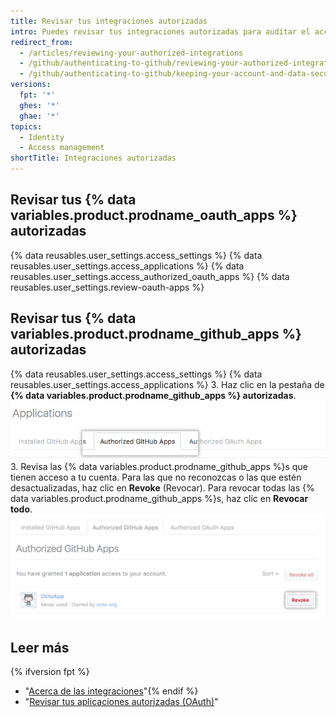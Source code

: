 ```yaml
---
title: Revisar tus integraciones autorizadas
intro: Puedes revisar tus integraciones autorizadas para auditar el acceso que cada integración tiene a tu cuenta y a tus datos.
redirect_from:
  - /articles/reviewing-your-authorized-integrations
  - /github/authenticating-to-github/reviewing-your-authorized-integrations
  - /github/authenticating-to-github/keeping-your-account-and-data-secure/reviewing-your-authorized-integrations
versions:
  fpt: '*'
  ghes: '*'
  ghae: '*'
topics:
  - Identity
  - Access management
shortTitle: Integraciones autorizadas
---
```


## Revisar tus {% data variables.product.prodname_oauth_apps %} autorizadas

{% data reusables.user_settings.access_settings %}
{% data reusables.user_settings.access_applications %}
{% data reusables.user_settings.access_authorized_oauth_apps %}
{% data reusables.user_settings.review-oauth-apps %}

## Revisar tus {% data variables.product.prodname_github_apps %} autorizadas

{% data reusables.user_settings.access_settings %}
{% data reusables.user_settings.access_applications %}
3. Haz clic en la pestaña de **{% data variables.product.prodname_github_apps %} autorizadas**. ![Pestaña de {% data variables.product.prodname_github_apps %} autorizadas](/assets/images/help/settings/settings-authorized-github-apps-tab.png)
3. Revisa las {% data variables.product.prodname_github_apps %}s que tienen acceso a tu cuenta. Para las que no reconozcas o las que estén desactualizadas, haz clic en **Revoke** (Revocar). Para revocar todas las {% data variables.product.prodname_github_apps %}s, haz clic en **Revocar todo**. ![Lista de {% data variables.product.prodname_github_app %} autorizadas](/assets/images/help/settings/revoke-github-app.png)

## Leer más
{% ifversion fpt %}
- "[Acerca de las integraciones](/articles/about-integrations)"{% endif %}
- "[Revisar tus aplicaciones autorizadas (OAuth)](/articles/reviewing-your-authorized-applications-oauth)"
